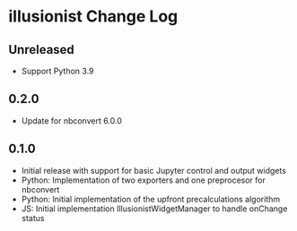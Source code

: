 # illusionist Change Log

## Unreleased

- Support Python 3.9

## 0.2.0

- Update for nbconvert 6.0.0

## 0.1.0

- Initial release with support for basic Jupyter control and output widgets
- Python: Implementation of two exporters and one preprocesor for nbconvert
- Python: Initial implementation of the upfront precalculations algorithm
- JS: Initial implementation IllusionistWidgetManager to handle onChange status
